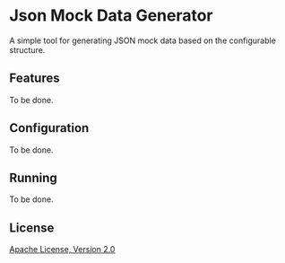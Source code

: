 # Json Mock Data Generator

A simple tool for generating JSON mock data based on the configurable structure.

## Features

To be done.

## Configuration

To be done.

## Running

To be done.

## License

[Apache License, Version 2.0](http://www.apache.org/licenses/LICENSE-2.0)